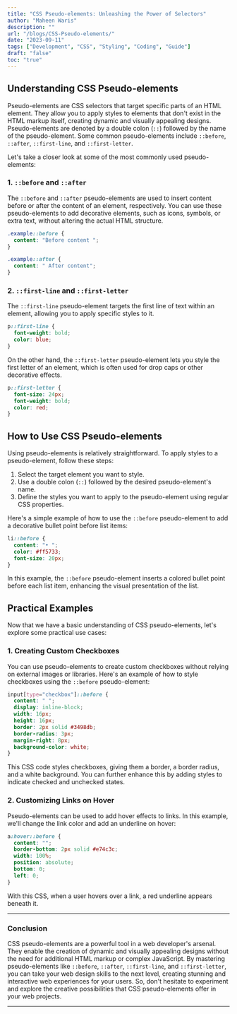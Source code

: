 ```yaml
---
title: "CSS Pseudo-elements: Unleashing the Power of Selectors"
author: "Maheen Waris"
description: ""
url: "/blogs/CSS-Pseudo-elements/"
date: "2023-09-11"
tags: ["Development", "CSS", "Styling", "Coding", "Guide"]
draft: "false"
toc: "true"
---
```


## Understanding CSS Pseudo-elements

Pseudo-elements are CSS selectors that target specific parts of an HTML element. They allow you to apply styles to elements that don't exist in the HTML markup itself, creating dynamic and visually appealing designs. Pseudo-elements are denoted by a double colon (`::`) followed by the name of the pseudo-element. Some common pseudo-elements include `::before`, `::after`, `::first-line`, and `::first-letter`.

Let's take a closer look at some of the most commonly used pseudo-elements:

### 1. `::before` and `::after`

The `::before` and `::after` pseudo-elements are used to insert content before or after the content of an element, respectively. You can use these pseudo-elements to add decorative elements, such as icons, symbols, or extra text, without altering the actual HTML structure.

```css
.example::before {
  content: "Before content ";
}

.example::after {
  content: " After content";
}
```

### 2. `::first-line` and `::first-letter`

The `::first-line` pseudo-element targets the first line of text within an element, allowing you to apply specific styles to it.

```css
p::first-line {
  font-weight: bold;
  color: blue;
}
```

On the other hand, the `::first-letter` pseudo-element lets you style the first letter of an element, which is often used for drop caps or other decorative effects.

```css
p::first-letter {
  font-size: 24px;
  font-weight: bold;
  color: red;
}
```

## How to Use CSS Pseudo-elements

Using pseudo-elements is relatively straightforward. To apply styles to a pseudo-element, follow these steps:

1. Select the target element you want to style.
2. Use a double colon (`::`) followed by the desired pseudo-element's name.
3. Define the styles you want to apply to the pseudo-element using regular CSS properties.

Here's a simple example of how to use the `::before` pseudo-element to add a decorative bullet point before list items:

```css
li::before {
  content: "• ";
  color: #ff5733;
  font-size: 20px;
}
```

In this example, the `::before` pseudo-element inserts a colored bullet point before each list item, enhancing the visual presentation of the list.

## Practical Examples

Now that we have a basic understanding of CSS pseudo-elements, let's explore some practical use cases:

### 1. Creating Custom Checkboxes

You can use pseudo-elements to create custom checkboxes without relying on external images or libraries. Here's an example of how to style checkboxes using the `::before` pseudo-element:

```css
input[type="checkbox"]::before {
  content: " ";
  display: inline-block;
  width: 16px;
  height: 16px;
  border: 2px solid #3498db;
  border-radius: 3px;
  margin-right: 8px;
  background-color: white;
}
```

This CSS code styles checkboxes, giving them a border, a border radius, and a white background. You can further enhance this by adding styles to indicate checked and unchecked states.

### 2. Customizing Links on Hover

Pseudo-elements can be used to add hover effects to links. In this example, we'll change the link color and add an underline on hover:

```css
a:hover::before {
  content: "";
  border-bottom: 2px solid #e74c3c;
  width: 100%;
  position: absolute;
  bottom: 0;
  left: 0;
}
```

With this CSS, when a user hovers over a link, a red underline appears beneath it.

<hr>

### Conclusion

CSS pseudo-elements are a powerful tool in a web developer's arsenal. They enable the creation of dynamic and visually appealing designs without the need for additional HTML markup or complex JavaScript. By mastering pseudo-elements like `::before`, `::after`, `::first-line`, and `::first-letter`, you can take your web design skills to the next level, creating stunning and interactive web experiences for your users. So, don't hesitate to experiment and explore the creative possibilities that CSS pseudo-elements offer in your web projects.

---
